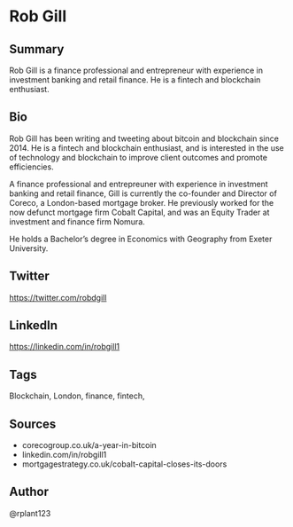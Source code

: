 # Rob Gill

## Summary
Rob Gill is a finance professional and entrepreneur with experience in investment banking and retail finance. He is a fintech and blockchain enthusiast.

## Bio
Rob Gill has been writing and tweeting about bitcoin and blockchain since 2014. He is a fintech and blockchain enthusiast, and is interested in the use of technology and blockchain to improve client outcomes and promote efficiencies. 

A finance professional and entrepreuner with experience in investment banking and retail finance, Gill is currently the co-founder and Director of Coreco, a London-based mortgage broker. He previously worked for the now defunct mortgage firm Cobalt Capital, and was an Equity Trader at investment and finance firm Nomura.

He holds a Bachelor’s degree in Economics with Geography from Exeter University.

## Twitter
https://twitter.com/robdgill

## LinkedIn
https://linkedin.com/in/robgill1

## Tags
Blockchain, London, finance, fintech,

## Sources
- corecogroup.co.uk/a-year-in-bitcoin
- linkedin.com/in/robgill1
- mortgagestrategy.co.uk/cobalt-capital-closes-its-doors

## Author
@rplant123
